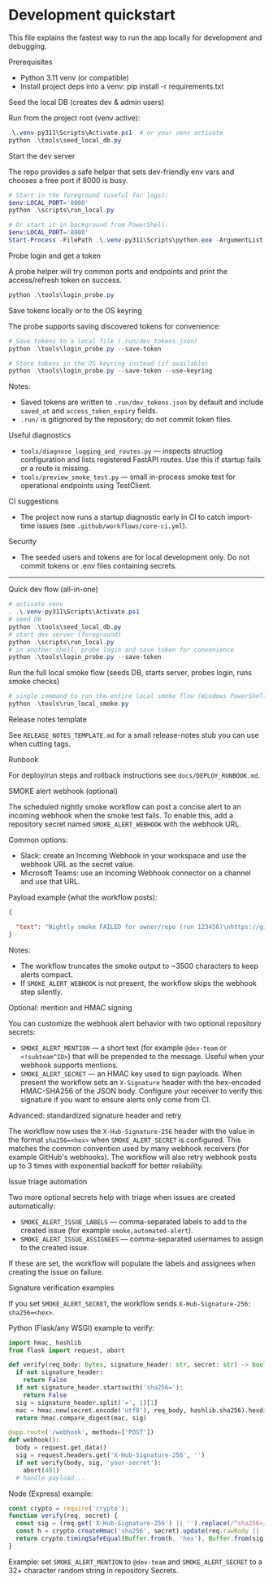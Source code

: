 # Development quickstart

This file explains the fastest way to run the app locally for development and debugging.

Prerequisites
- Python 3.11 venv (or compatible)
- Install project deps into a venv: pip install -r requirements.txt

Seed the local DB (creates dev & admin users)

Run from the project root (venv active):

```powershell
.\.venv-py311\Scripts\Activate.ps1  # or your venv activate
python .\tools\seed_local_db.py
```

Start the dev server

The repo provides a safe helper that sets dev-friendly env vars and chooses a free port if 8000 is busy.

```powershell
# Start in the foreground (useful for logs):
$env:LOCAL_PORT='8000'
python .\scripts\run_local.py

# Or start it in background from PowerShell:
$env:LOCAL_PORT='8000'
Start-Process -FilePath .\.venv-py311\Scripts\python.exe -ArgumentList 'scripts/run_local.py'
```

Probe login and get a token

A probe helper will try common ports and endpoints and print the access/refresh token on success.

```powershell
python .\tools\login_probe.py
```

Save tokens locally or to the OS keyring

The probe supports saving discovered tokens for convenience:

```powershell
# Save tokens to a local file (.run/dev_tokens.json)
python .\tools\login_probe.py --save-token

# Store tokens in the OS keyring instead (if available)
python .\tools\login_probe.py --save-token --use-keyring
```

Notes:
- Saved tokens are written to `.run/dev_tokens.json` by default and include `saved_at` and `access_token_expiry` fields.
- `.run/` is gitignored by the repository; do not commit token files.

Useful diagnostics

- `tools/diagnose_logging_and_routes.py` — inspects structlog configuration and lists registered FastAPI routes. Use this if startup fails or a route is missing.
- `tools/preview_smoke_test.py` — small in-process smoke test for operational endpoints using TestClient.

CI suggestions

- The project now runs a startup diagnostic early in CI to catch import-time issues (see `.github/workflows/core-ci.yml`).

Security

- The seeded users and tokens are for local development only. Do not commit tokens or .env files containing secrets.

---

Quick dev flow (all-in-one)

```powershell
# activate venv
. .\.venv-py311\Scripts\Activate.ps1
# seed DB
python .\tools\seed_local_db.py
# start dev server (foreground)
python .\scripts\run_local.py
# in another shell, probe login and save token for convenience
python .\tools\login_probe.py --save-token
```

Run the full local smoke flow (seeds DB, starts server, probes login, runs smoke checks)

```powershell
# single command to run the entire local smoke flow (Windows PowerShell)
python .\tools\run_local_smoke.py
```

Release notes template

See `RELEASE_NOTES_TEMPLATE.md` for a small release-notes stub you can use when cutting tags.

Runbook

For deploy/run steps and rollback instructions see `docs/DEPLOY_RUNBOOK.md`.

SMOKE alert webhook (optional)

The scheduled nightly smoke workflow can post a concise alert to an incoming webhook when the smoke test fails. To enable this, add a repository secret named `SMOKE_ALERT_WEBHOOK` with the webhook URL.

Common options:
- Slack: create an Incoming Webhook in your workspace and use the webhook URL as the secret value.
- Microsoft Teams: use an Incoming Webhook connector on a channel and use that URL.

Payload example (what the workflow posts):

```json
{

  "text": "Nightly smoke FAILED for owner/repo (run 123456)\nhttps://github.com/owner/repo/actions/runs/123456\n\n<truncated smoke output>"
}
```

Notes:
- The workflow truncates the smoke output to ~3500 characters to keep alerts compact.
- If `SMOKE_ALERT_WEBHOOK` is not present, the workflow skips the webhook step silently.

Optional: mention and HMAC signing

You can customize the webhook alert behavior with two optional repository secrets:

- `SMOKE_ALERT_MENTION` — a short text (for example `@dev-team` or `<!subteam^ID>`) that will be prepended to the message. Useful when your webhook supports mentions.
- `SMOKE_ALERT_SECRET` — an HMAC key used to sign payloads. When present the workflow sets an `X-Signature` header with the hex-encoded HMAC-SHA256 of the JSON body. Configure your receiver to verify this signature if you want to ensure alerts only come from CI.

Advanced: standardized signature header and retry

The workflow now uses the `X-Hub-Signature-256` header with the value in the format `sha256=<hex>` when `SMOKE_ALERT_SECRET` is configured. This matches the common convention used by many webhook receivers (for example GitHub's webhooks). The workflow will also retry webhook posts up to 3 times with exponential backoff for better reliability.

Issue triage automation

Two more optional secrets help with triage when issues are created automatically:

- `SMOKE_ALERT_ISSUE_LABELS` — comma-separated labels to add to the created issue (for example `smoke,automated-alert`).
- `SMOKE_ALERT_ISSUE_ASSIGNEES` — comma-separated usernames to assign to the created issue.

If these are set, the workflow will populate the labels and assignees when creating the issue on failure.

Signature verification examples

If you set `SMOKE_ALERT_SECRET`, the workflow sends `X-Hub-Signature-256: sha256=<hex>`.

Python (Flask/any WSGI) example to verify:

```python
import hmac, hashlib
from flask import request, abort

def verify(req_body: bytes, signature_header: str, secret: str) -> bool:
  if not signature_header:
    return False
  if not signature_header.startswith('sha256='):
    return False
  sig = signature_header.split('=', 1)[1]
  mac = hmac.new(secret.encode('utf8'), req_body, hashlib.sha256).hexdigest()
  return hmac.compare_digest(mac, sig)

@app.route('/webhook', methods=['POST'])
def webhook():
  body = request.get_data()
  sig = request.headers.get('X-Hub-Signature-256', '')
  if not verify(body, sig, 'your-secret'):
    abort(401)
  # handle payload...
```

Node (Express) example:

```js
const crypto = require('crypto');
function verify(req, secret) {
  const sig = (req.get('X-Hub-Signature-256') || '').replace(/^sha256=/, '');
  const h = crypto.createHmac('sha256', secret).update(req.rawBody || '').digest('hex');
  return crypto.timingSafeEqual(Buffer.from(h, 'hex'), Buffer.from(sig, 'hex'));
}
```

Example: set `SMOKE_ALERT_MENTION` to `@dev-team` and `SMOKE_ALERT_SECRET` to a 32+ character random string in repository Secrets.
